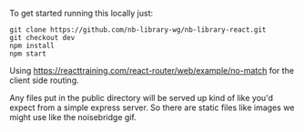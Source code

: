 To get started running this locally just:

    git clone https://github.com/nb-library-wg/nb-library-react.git
    git checkout dev
    npm install
    npm start

Using https://reacttraining.com/react-router/web/example/no-match for the client side routing.

Any files put in the public directory will be served up kind of like you'd expect from a simple express server. So there are static files like images we might use like the noisebridge gif.
